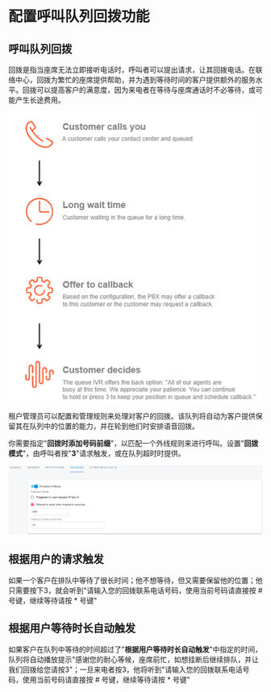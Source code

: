 # 配置呼叫队列回拨功能

## 呼叫队列回拨

回拨是指当座席无法立即接听电话时，呼叫者可以提出请求，让其回拨电话。在联络中心，回拨为繁忙的座席提供帮助，并为遇到等待时间的客户提供额外的服务水平。回拨可以提高客户的满意度，因为来电者在等待与座席通话时不必等待，或可能产生长途费用。

![queue_back_1.png](/v16/images/queue_back_1.png)

租户管理员可以配置和管理规则来处理对客户的回拨。该队列将自动为客户提供保留其在队列中的位置的能力，并在轮到他们时安排语音回拨。

你需要指定"**回拨时添加号码前缀**"，以匹配一个外线规则来进行呼叫。设置"**回拨模式**"，由呼叫者按"**3**"请求触发，或在队列超时时提供。

![queue_back_2.png](/v16/images/queue_back_2.png)

## 根据用户的请求触发

如果一个客户在排队中等待了很长时间；他不想等待，但又需要保留他的位置；他只需要按下3，就会听到"请输入您的回拨联系电话号码，使用当前号码请直接按 # 号键，继续等待请按 * 号键"

## 根据用户等待时长自动触发

如果客户在队列中等待的时间超过了"**根据用户等待时长自动触发**"中指定的时间，队列将自动播放提示"感谢您的耐心等候，座席前忙，如想挂断后继续排队，并让我们回拨给您请按3"；一旦来电者按3，他将听到"请输入您的回拨联系电话号码，使用当前号码请直接按 # 号键，继续等待请按 * 号键"












